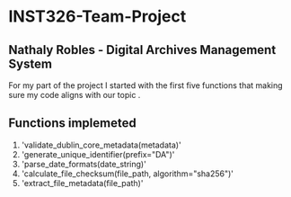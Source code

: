# INST326-Team-Project

## Nathaly Robles - Digital Archives Management System

For my part of the project I started with the first five functions that making sure my code aligns with our topic .

## Functions implemeted

1. 'validate_dublin_core_metadata(metadata)'
2. 'generate_unique_identifier(prefix="DA")'
3. 'parse_date_formats(date_string)'
4. 'calculate_file_checksum(file_path, algorithm="sha256")'
5. 'extract_file_metadata(file_path)'

